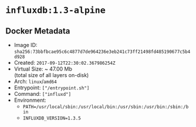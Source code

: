 # `influxdb:1.3-alpine`

## Docker Metadata

- Image ID: `sha256:73bbfbcae95c6c4877d7de964236e3eb241c73ff21498fd485190677c5b4d928`
- Created: `2017-09-12T22:30:02.367986254Z`
- Virtual Size: ~ 47.00 Mb  
  (total size of all layers on-disk)
- Arch: `linux`/`amd64`
- Entrypoint: `["/entrypoint.sh"]`
- Command: `["influxd"]`
- Environment:
  - `PATH=/usr/local/sbin:/usr/local/bin:/usr/sbin:/usr/bin:/sbin:/bin`
  - `INFLUXDB_VERSION=1.3.5`
